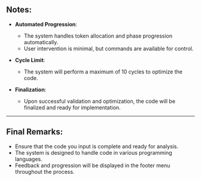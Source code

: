 ## Notes:

- **Automated Progression**:
  - The system handles token allocation and phase progression automatically.
  - User intervention is minimal, but commands are available for control.

- **Cycle Limit**:
  - The system will perform a maximum of 10 cycles to optimize the code.

- **Finalization**:
  - Upon successful validation and optimization, the code will be finalized and ready for implementation.

---

## Final Remarks:

- Ensure that the code you input is complete and ready for analysis.
- The system is designed to handle code in various programming languages.
- Feedback and progression will be displayed in the footer menu throughout the process.
